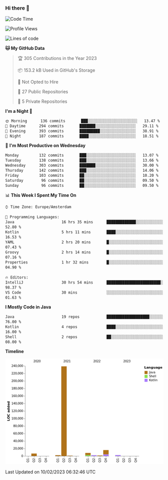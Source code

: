 ### Hi there 👋


<!--START_SECTION:waka-->
![Code Time](http://img.shields.io/badge/Code%20Time-3%2C003%20hrs%2038%20mins-blue)

![Profile Views](http://img.shields.io/badge/Profile%20Views-0-blue)

![Lines of code](https://img.shields.io/badge/From%20Hello%20World%20I%27ve%20Written-278%20Thousand%20lines%20of%20code-blue)

**🐱 My GitHub Data** 

> 🏆 305 Contributions in the Year 2023
 > 
> 📦 153.2 kB Used in GitHub's Storage 
 > 
> 🚫 Not Opted to Hire
 > 
> 📜 27 Public Repositories 
 > 
> 🔑 5 Private Repositories  
 > 
**I'm a Night 🦉** 

```text
🌞 Morning      136 commits       ███░░░░░░░░░░░░░░░░░░░░░░   13.47 % 
🌆 Daytime      294 commits       ███████░░░░░░░░░░░░░░░░░░   29.11 % 
🌃 Evening      393 commits       █████████░░░░░░░░░░░░░░░░   38.91 % 
🌙 Night        187 commits       ████░░░░░░░░░░░░░░░░░░░░░   18.51 % 

```
📅 **I'm Most Productive on Wednesday** 

```text
Monday         132 commits       ███░░░░░░░░░░░░░░░░░░░░░░   13.07 % 
Tuesday        138 commits       ███░░░░░░░░░░░░░░░░░░░░░░   13.66 % 
Wednesday      303 commits       ███████░░░░░░░░░░░░░░░░░░   30.00 % 
Thursday       142 commits       ███░░░░░░░░░░░░░░░░░░░░░░   14.06 % 
Friday         103 commits       ██░░░░░░░░░░░░░░░░░░░░░░░   10.20 % 
Saturday        96 commits       ██░░░░░░░░░░░░░░░░░░░░░░░   09.50 % 
Sunday          96 commits       ██░░░░░░░░░░░░░░░░░░░░░░░   09.50 % 

```


📊 **This Week I Spent My Time On** 

```text
⌚︎ Time Zone: Europe/Amsterdam

💬 Programming Languages: 
Java                     16 hrs 35 mins      █████████████░░░░░░░░░░░░   52.80 % 
Kotlin                   5 hrs 11 mins       ████░░░░░░░░░░░░░░░░░░░░░   16.53 % 
YAML                     2 hrs 20 mins       █░░░░░░░░░░░░░░░░░░░░░░░░   07.43 % 
Groovy                   2 hrs 14 mins       █░░░░░░░░░░░░░░░░░░░░░░░░   07.16 % 
Properties               1 hr 32 mins        █░░░░░░░░░░░░░░░░░░░░░░░░   04.90 % 

🔥 Editors: 
IntelliJ                 30 hrs 54 mins      ████████████████████████░   98.37 % 
VS Code                  30 mins             ░░░░░░░░░░░░░░░░░░░░░░░░░   01.63 % 

```

**I Mostly Code in Java** 

```text
Java                     19 repos            ███████████████████░░░░░░   76.00 % 
Kotlin                   4 repos             ████░░░░░░░░░░░░░░░░░░░░░   16.00 % 
Shell                    2 repos             ██░░░░░░░░░░░░░░░░░░░░░░░   08.00 % 

```


**Timeline**

![Chart not found](https://raw.githubusercontent.com/powercasgamer/powercasgamer/master/charts/bar_graph.png) 


 Last Updated on 10/02/2023 06:32:46 UTC
<!--END_SECTION:waka-->
